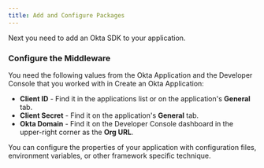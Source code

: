 ```yaml
---
title: Add and Configure Packages
---
```

Next you need to add an Okta SDK to your application.

<StackSelector snippet="addconfigpkg"/>

### Configure the Middleware

You need the following values from the Okta Application and the Developer Console that you worked with in <GuideLink link="../create-okta-application">Create an Okta Application</GuideLink>:

* **Client ID** - Find it in the applications list or on the application's **General** tab.
* **Client Secret** - Find it on the application's **General** tab.
* **Okta Domain** - Find it on the Developer Console dashboard in the upper-right corner as the **Org URL**. 

You can configure the properties of your application with configuration files, environment variables, or other framework specific technique. 

<StackSelector snippet="configmid"/>

<NextSectionLink/>
